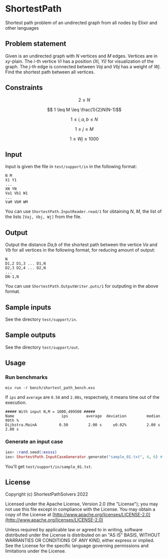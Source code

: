 # ShortestPath

Shortest path problem of an undirected graph from all nodes by Elixir and other languages

## Problem statement

Given is an undirected graph with *N* vertices and *M* edges.
Vertices are in *xy*-plain. 
The *i*-th vertice *Vi* has a position *(Xi, Yi)* for visualization of the graph.
The *j*-th edge is connected between *Vaj* and *Vbj* has a weight of *Wj*.
Find the shortest path between all vertices.

## Constraints

$$ 2 \leq N $$

$$ 1 \leq M \leq \frac{1}{2}N(N-1)$$

$$ 1 \leq i, a, b \leq N$$

$$ 1 \leq j \leq M$$

$$ 1 \leq Wj \leq 1000 $$

## Input

Input is given the file in `test/support/in` in the following format:

```
N M
X1 Y1
...
XN YN
Va1 Vb1 W1
...
VaM VbM WM
```

You can use `ShortestPath.InputReader.read/1` for obtaining $N$, $M$, the list of the lists `[Vaj, Vbj, Wj]` from the file.

## Output

Output the distance *Da,b* of the shortest path between the vertice *Va* and *Vb* for all vertices in the following format, for reducing amount of output:

```
N
D1,2 D1,3 ... D1,N
D2,3 D2,4 ... D2,N
...
DN-1,N
```

You can use `ShortestPath.OutputWriter.puts/1` for outputing in the above format.

## Sample inputs

See the directory `test/support/in`.

## Sample outputs

See the directory `test/support/out`.

## Usage

### Run benchmarks

```
mix run -r bench/shortest_path_bench.exs
```

If `ips` and `average` are `0.50` and `2.00s`, respectvely, it means time out of the execution. 

```
##### With input N,M = 1000,499500 #####
Name                     ips        average  deviation         median         99th %
Dijkstra.MainA          0.50         2.00 s     ±0.02%         2.00 s         2.00 s
```

### Generate an input case

```elixir
iex> :rand.seed(:exsss)
iex> ShortestPath.InputCaseGenerator.generate("sample_01.txt", 4, 6) # file_name, n, m
```

You'll get `test/support/in/sample_01.txt`.

## License

Copyright (c) ShortestPathSolvers 2022 

Licensed under the Apache License, Version 2.0 (the "License");
you may not use this file except in compliance with the License.
You may obtain a copy of the License at [http://www.apache.org/licenses/LICENSE-2.0](http://www.apache.org/licenses/LICENSE-2.0)

Unless required by applicable law or agreed to in writing, software
distributed under the License is distributed on an "AS IS" BASIS,
WITHOUT WARRANTIES OR CONDITIONS OF ANY KIND, either express or implied.
See the License for the specific language governing permissions and
limitations under the License.

